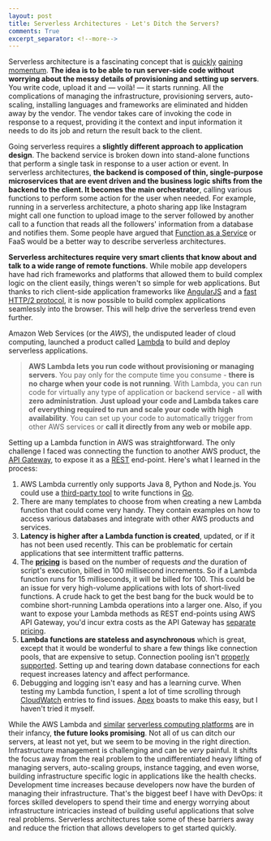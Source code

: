 ```yaml
---
layout: post
title: Serverless Architectures - Let's Ditch the Servers?
comments: True
excerpt_separator: <!--more-->
---
```


Serverless architecture is a fascinating concept that is [quickly](http://martinfowler.com/articles/serverless.html) [gaining](http://highscalability.com/blog/2015/12/7/the-serverless-start-up-down-with-servers.html) [momentum](https://www.manning.com/books/serverless-architectures-on-aws). **The idea is to be able to run server-side code without worrying about the messy details of provisioning and setting up servers**. You write code, upload it and — voilà! — it starts running. All the complications of managing the infrastructure, provisioning servers, auto-scaling, installing languages and frameworks are eliminated and hidden away by the vendor. The vendor takes care of invoking the code in response to a request, providing it the context and input information it needs to do its job and return the result back to the client.

<!--more-->

Going serverless requires a **slightly different approach to application design**. The backend service is broken down into stand-alone functions that perform a single task in response to a user action or event. In serverless architectures, **the backend is composed of thin, single-purpose microservices that are event driven and the business logic shifts from the backend to the client. It becomes the main orchestrator**, calling various functions to perform some action for the user when needed. For example, running in a serverless architecture, a photo sharing app like Instagram might call one function to upload image to the server followed by another call to a function that reads all the followers' information from a database and notifies them. Some people have argued that [Function as a Service](https://twitter.com/marak/status/736357543598002176) or FaaS would be a better way to describe serverless architectures.

**Serverless architectures require very smart clients that know about and talk to a wide range of remote functions**. While mobile app developers have had rich frameworks and platforms that allowed them to build complex logic on the client easily, things weren't so simple for web applications. But thanks to rich client-side application frameworks like [AngularJS](https://en.wikipedia.org/wiki/AngularJS) and a [fast HTTP/2 protocol](http://codeahoy.com/2016/04/23/what-is-http2/), it is now possible to build complex applications seamlessly into the browser. This will help drive the serverless trend even further.

Amazon Web Services (or the *AWS*), the undisputed leader of cloud computing, launched a product called [Lambda](https://aws.amazon.com/lambda/) to build and deploy serverless applications.

> **AWS Lambda lets you run code without provisioning or managing servers**. You pay only for the compute time you consume - **there is no charge when your code is not running**. With Lambda, you can run code for virtually any type of application or backend service - all **with zero administration**. **Just upload your code and Lambda takes care of everything required to run and scale your code with high availability**. You can set up your code to automatically trigger from other AWS services or **call it directly from any web or mobile app**.

Setting up a Lambda function in AWS was straightforward. The only challenge I faced was connecting the function to another AWS product, the [API Gateway](https://aws.amazon.com/api-gateway/), to expose it as a [REST](https://en.wikipedia.org/wiki/Representational_state_transfer) end-point. Here's what I learned in the process:

1. AWS Lambda currently only supports Java 8, Python and Node.js. You could use a [third-party tool](https://medium.com/apex-serverless/introducing-apex-800824ffaa70#.3d8yjux00) to write functions in [Go](https://golang.org/).
2. There are many templates to choose from when creating a new Lambda function that could come very handy. They contain examples on how to access various databases and integrate with other AWS products and services.
3. **Latency is higher after a Lambda function is created**, updated, or if it has not been used recently. This can be problematic for certain applications that see intermittent traffic patterns.
4. The **[pricing](https://aws.amazon.com/lambda/pricing/)** is based on the number of requests *and* the duration of script's execution, billed in 100 millisecond increments. So if a Lambda function runs for 15 milliseconds, it will be billed for 100. This could be an issue for very high-volume applications with lots of short-lived functions. A crude hack to get the best bang for the buck would be to combine short-running Lambda operations into a larger one. Also, if you want to expose your Lambda methods as REST end-points using AWS API Gateway, you'd incur extra costs as the API Gateway has [separate pricing](https://aws.amazon.com/api-gateway/pricing/).
6. **Lambda functions are stateless and asynchronous** which is great, except that it would be wonderful to share a few things like connection pools, that are expensive to setup. Connection pooling isn't [properly supported](https://forums.aws.amazon.com/thread.jspa?threadID=216000). Setting up and tearing down database connections for each request increases latency and affect performance.
7. Debugging and logging isn't easy and has a learning curve. When testing my Lambda function, I spent a lot of time scrolling through [CloudWatch](https://aws.amazon.com/cloudwatch/) entries to find issues. [Apex](http://apex.run/) boasts to make this easy, but I haven't tried it myself.

While the AWS Lambda and [similar](https://firebase.google.com/) [serverless computing platforms](https://cloud.google.com/functions/) are in their infancy, **the future looks promising**. Not all of us can ditch our servers, at least not yet, but we seem to be moving in the right direction. Infrastructure management is challenging and can be *very* painful. It shifts the focus away from the real problem to the undifferentiated heavy lifting of managing servers, auto-scaling groups, instance tagging, and even worse, building infrastructure specific logic in applications like the health checks. Development time increases because developers now have the burden of managing their infrastructure. That's the biggest beef I have with DevOps: it forces skilled developers to spend their time and energy worrying about infrastructure intricacies instead of building useful applications that solve real problems. Serverless architectures take some of these barriers away and reduce the friction that allows developers to get started quickly.
